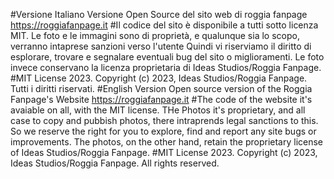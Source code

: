 #Versione Italiano
Versione Open Source del sito web di roggia fanpage 
https://roggiafanpage.it
#Il codice del sito è disponibile a tutti sotto licenza MIT. Le foto e le immagini sono di proprietà, e qualunque sia lo scopo, verranno intaprese sanzioni verso l'utente
Quindi vi riserviamo il diritto di esplorare, trovare e segnalare eventuali bug del sito o miglioramenti. Le foto invece conservano la licenza proprietaria di Ideas Studios/Roggia Fanpage. 
#MIT License 2023. Copyright (c) 2023, Ideas Studios/Roggia Fanpage. Tutti i diritti riservati.
#English Version
Open source version of the Roggia Fanpage's Website
https://roggiafanpage.it
#The code of the website it's avaiable on all, with the MIT license. THe Photos it's proprietary, and all case to copy and pubbish photos, there intraprends legal sanctions to this.
So we reserve the right for you to explore, find and report any site bugs or improvements. The photos, on the other hand, retain the proprietary license of Ideas Studios/Roggia Fanpage.
#MIT License 2023. Copyright (c) 2023, Ideas Studios/Roggia Fanpage. All rights reserved.

 
 
